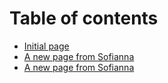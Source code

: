 # Table of contents

* [Initial page](README.md)
* [A new page from Sofianna](a-new-page-from-sofianna.md)
* [A new page from Sofianna](a-new-page-from-sofianna-1.md)


